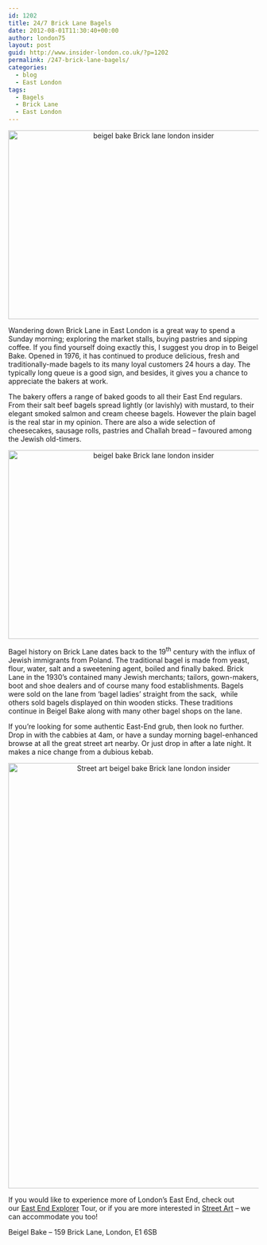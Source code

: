 ```yaml
---
id: 1202
title: 24/7 Brick Lane Bagels
date: 2012-08-01T11:30:40+00:00
author: london75
layout: post
guid: http://www.insider-london.co.uk/?p=1202
permalink: /247-brick-lane-bagels/
categories:
  - blog
  - East London
tags:
  - Bagels
  - Brick Lane
  - East London
---
```

<p style="text-align: center">
  <a href="http://www.insider-london.co.uk/wp-content/uploads/2012/08/beigel-bake.jpg"><img class="size-full wp-image-1212 aligncenter" src="http://www.insider-london.co.uk/wp-content/uploads/2012/08/beigel-bake.jpg" alt="beigel bake Brick lane london insider" width="569" height="379" /></a>
</p>

Wandering down Brick Lane in East London is a great way to spend a Sunday morning; exploring the market stalls, buying pastries and sipping coffee. If you find yourself doing exactly this, I suggest you drop in to Beigel Bake. Opened in 1976, it has continued to produce delicious, fresh and traditionally-made bagels to its many loyal customers 24 hours a day. The typically long queue is a good sign, and besides, it gives you a chance to appreciate the bakers at work.

The bakery offers a range of baked goods to all their East End regulars. From their salt beef bagels spread lightly (or lavishly) with mustard, to their elegant smoked salmon and cream cheese bagels. However the plain bagel is the real star in my opinion. There are also a wide selection of cheesecakes, sausage rolls, pastries and Challah bread &#8211; favoured among the Jewish old-timers.

<p style="text-align: center">
  <a href="http://www.insider-london.co.uk/wp-content/uploads/2012/08/bagel.jpg"><img class="size-full wp-image-1213 aligncenter" src="http://www.insider-london.co.uk/wp-content/uploads/2012/08/bagel.jpg" alt="beigel bake Brick lane london insider" width="569" height="379" /></a>
</p>

Bagel history on Brick Lane dates back to the 19<sup>th</sup> century with the influx of Jewish immigrants from Poland. The traditional bagel is made from yeast, flour, water, salt and a sweetening agent, boiled and finally baked. Brick Lane in the 1930’s contained many Jewish merchants; tailors, gown-makers, boot and shoe dealers and of course many food establishments. Bagels were sold on the lane from ‘bagel ladies’ straight from the sack,  while others sold bagels displayed on thin wooden sticks. These traditions continue in Beigel Bake along with many other bagel shops on the lane.

If you&#8217;re looking for some authentic East-End grub, then look no further. Drop in with the cabbies at 4am, or have a sunday morning bagel-enhanced browse at all the great street art nearby. Or just drop in after a late night. It makes a nice change from a dubious kebab.

<p style="text-align: center">
  <a href="http://www.insider-london.co.uk/wp-content/uploads/2012/08/bagel-post-1.jpg"><img class="aligncenter size-full wp-image-1214" src="http://www.insider-london.co.uk/wp-content/uploads/2012/08/bagel-post-1.jpg" alt="Street art beigel bake Brick lane london insider" width="569" height="854" /></a>
</p>

If you would like to experience more of London&#8217;s East End, check out our [East End Explorer](http://insidertrends.squarespace.com/east-london-tour-east-end-tour/) Tour, or if you are more interested in [Street Art](http://insidertrends.squarespace.com/street_art_london_walks_banksy/) &#8211; we can accommodate you too!

Beigel Bake &#8211; 159 Brick Lane, London, E1 6SB

